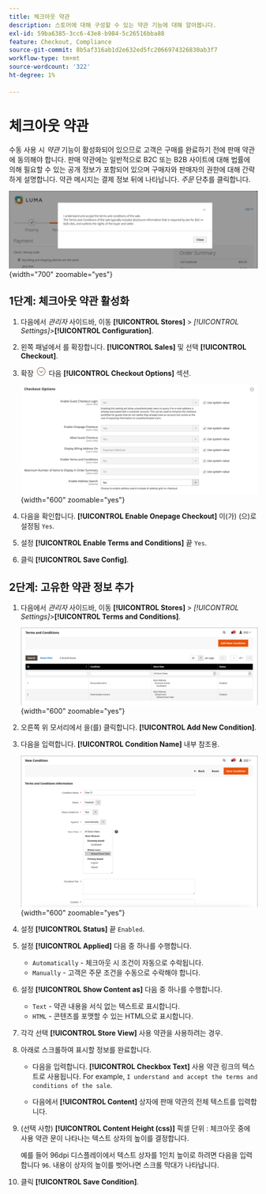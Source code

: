 ```yaml
---
title: 체크아웃 약관
description: 스토어에 대해 구성할 수 있는 약관 기능에 대해 알아봅니다.
exl-id: 59ba6385-3cc6-43e8-b984-5c26516bba88
feature: Checkout, Compliance
source-git-commit: 8b5af316ab1d2e632ed5fc2066974326830ab3f7
workflow-type: tm+mt
source-wordcount: '322'
ht-degree: 1%

---
```


# 체크아웃 약관

수동 사용 시 _약관_ 기능이 활성화되어 있으므로 고객은 구매를 완료하기 전에 판매 약관에 동의해야 합니다. 판매 약관에는 일반적으로 B2C 또는 B2B 사이트에 대해 법률에 의해 필요할 수 있는 공개 정보가 포함되어 있으며 구매자와 판매자의 권한에 대해 간략하게 설명합니다. 약관 메시지는 결제 정보 뒤에 나타납니다. _주문_ 단추를 클릭합니다.

![체크아웃 시 사용 약관](./assets/storefront-checkout-step2-terms-conditions.png){width="700" zoomable="yes"}

## 1단계: 체크아웃 약관 활성화

1. 다음에서 _관리자_ 사이드바, 이동 **[!UICONTROL Stores]** > _[!UICONTROL Settings]_>**[!UICONTROL Configuration]**.

1. 왼쪽 패널에서 를 확장합니다. **[!UICONTROL Sales]** 및 선택 **[!UICONTROL Checkout]**.

1. 확장 ![확장 선택기](../assets/icon-display-expand.png) 다음 **[!UICONTROL Checkout Options]** 섹션.

   ![체크아웃 옵션](../configuration-reference/sales/assets/checkout-checkout-options.png){width="600" zoomable="yes"}

1. 다음을 확인합니다. **[!UICONTROL Enable Onepage Checkout]** 이(가) (으)로 설정됨 `Yes`.

1. 설정 **[!UICONTROL Enable Terms and Conditions]** 끝 `Yes`.

1. 클릭 **[!UICONTROL Save Config]**.

## 2단계: 고유한 약관 정보 추가

1. 다음에서 _관리자_ 사이드바, 이동 **[!UICONTROL Stores]** > _[!UICONTROL Settings]_>**[!UICONTROL Terms and Conditions]**.

   ![사용 약관 표](./assets/terms-conditions.png){width="600" zoomable="yes"}

1. 오른쪽 위 모서리에서 을(를) 클릭합니다. **[!UICONTROL Add New Condition]**.

1. 다음을 입력합니다. **[!UICONTROL Condition Name]** 내부 참조용.

   ![새 상태](./assets/terms-conditions-new.png){width="600" zoomable="yes"}

1. 설정 **[!UICONTROL Status]** 끝 `Enabled`.

1. 설정 **[!UICONTROL Applied]** 다음 중 하나를 수행합니다.

   - `Automatically` - 체크아웃 시 조건이 자동으로 수락됩니다.
   - `Manually` - 고객은 주문 조건을 수동으로 수락해야 합니다.

1. 설정 **[!UICONTROL Show Content as]** 다음 중 하나를 수행합니다.

   - `Text` - 약관 내용을 서식 없는 텍스트로 표시합니다.
   - `HTML` - 콘텐츠를 포맷할 수 있는 HTML으로 표시합니다.

1. 각각 선택 **[!UICONTROL Store View]** 사용 약관을 사용하려는 경우.

1. 아래로 스크롤하여 표시할 정보를 완료합니다.

   - 다음을 입력합니다. **[!UICONTROL Checkbox Text]** 사용 약관 링크의 텍스트로 사용됩니다. For example, `I understand and accept the terms and conditions of the sale`.

   - 다음에서 **[!UICONTROL Content]** 상자에 판매 약관의 전체 텍스트를 입력합니다.

1. (선택 사항) **[!UICONTROL Content Height (css)]** 픽셀 단위 : 체크아웃 중에 사용 약관 문이 나타나는 텍스트 상자의 높이를 결정합니다.

   예를 들어 96dpi 디스플레이에서 텍스트 상자를 1인치 높이로 하려면 다음을 입력합니다 `96`. 내용이 상자의 높이를 벗어나면 스크롤 막대가 나타납니다.

1. 클릭 **[!UICONTROL Save Condition]**.
